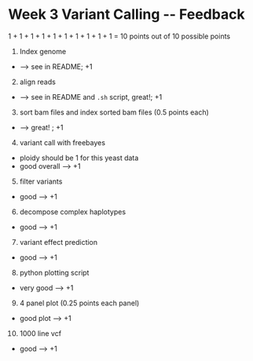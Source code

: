 # Week 3 Variant Calling -- Feedback

1 + 1 + 1 + 1 + 1 + 1 + 1 + 1 + 1 + 1 = 10 points out of 10 possible points

1. Index genome

  * --> see in README; +1

2. align reads

  * --> see in README and `.sh` script, great!; +1

3. sort bam files and index sorted bam files (0.5 points each)

  * --> great! ; +1

4. variant call with freebayes

  * ploidy should be 1 for this yeast data
  * good overall --> +1

5. filter variants

  * good --> +1

6. decompose complex haplotypes

  * good --> +1

7. variant effect prediction

  * good --> +1

8. python plotting script

  * very good --> +1

9. 4 panel plot (0.25 points each panel)

  * good plot --> +1

10. 1000 line vcf

  * good --> +1
